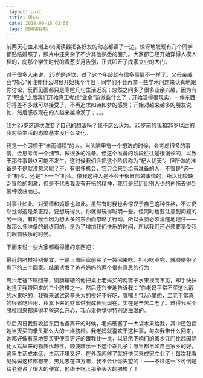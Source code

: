 ```yaml
---
 layout: post
 title: 周记7
 date: 2018-09-15 03:56
 tags: 旧博客存档
---
```

前两天心血来潮上qq阅读器把各好友的动态都读了一边，惊讶地发现有几个同学都贴结婚照了，照片中还夹杂了不少其他熟悉的面孔。大家都已经开始穿得人模人样的，向那个学生时代的青葱岁月告别，正式叩开了成家立业的大门。

对于很多人来说，25岁是道坎，过了这个年龄就有很多事情不一样了。父母亲戚会“热心”关注你什么时候开始找个伴侣；同学们不会再拿一些学术问题来认真地跟你讨论，反而见面都只是寒暄几句生活近况；忽然之间多了很多业余兴趣，因为有了“职业”之后我们开始真正考虑“业余”该做些什么了；开始活得很现实，一件东西好得差不多就可以接受了，不再追求如诗如梦的感觉；开始对越来越多的朋友说忙，然后感叹现在的人越来越冷漠了；。。。

我为25岁这道坎改变了自己的想法吗？我不这么认为。25岁前的我和25岁以后的我对待生活的态度基本没什么变化。

我是一个习惯于“未雨绸缪”的人。当头脑里有一个想法的时候，会考虑很多的事情，会思考每一个细节，做很多的准备。但这个准备的阶段往往是很漫长的，以致于那件事最终可能不发生，这时候我们会把这个阶段称为“杞人忧天”。但所做的准备是不是就没意义呢？不，有很多机会，它只会来到给有准备的人，不管是“这一个”机会，还是“下一个”机会。像我这种人是不会干很冒险的事情的，所以比较缺乏冒险的刺激，但是不代表我没有开拓的精神，我只是经历比别人少的创伤去得到某种收获而已。

对事业如此，对爱情和婚姻也如此。虽然有时我也会惊叹于自己这种性格，不过仍然觉得这是条正路。要想玩得久，你就得玩得聪明一些。但同时也要注意到问题的另一面，有时候会因为想太多的东西而忽略了行动，所以头脑必须清醒地记住——做那么多准备的最终目的，是为了增加我们快乐的时间，所以我们还必须要享受我们眼前快乐的时光。

下面来说一些大家都看得懂的东西吧：

最近的脐橙特别便宜，于是上周回家前买了一袋回来吃，担心吃不完，就顺便带了剩下的三个回家。结果诱发了爸爸妈妈的两个很有意思的行为：

周六老爸下班回来，饥肠辘辘的他把桌上老妈买的两篮子水果视而不见，却手快快地抢了我带回来的三个脐橙之一。然后还兴奋地告诉我：“你老妈平常不买这么靓的水果吃的，我得来试试这拳头大的橙好不好吃，嘿嘿！”我心里想，二老平常真的很省吃俭用，积累下来的财富供我成长到现在，实在是辛苦二老了。难得我买个脐橙回来都逗得老爸这么开心，我心里也觉得特别甜滋滋的。

然后周日我要收拾东西准备离开的时候，老妈硬塞了一大袋水果给我，其中还包括她当天买的拳头那么大的一堆脐橙。我老妈就喜欢干这种事，每次我带什么回来，她都好像有意地要买更便宜更好的跟我比一比，以显示下咱们的家乡江门比起国际化大笃屎来的物质优越性，顺便暗示一下这个乖儿子：哪里都不如自己家乡的好，这里生活成本低，生活环境又好，在外面闯够了就好快回来成家立业了！每次我看见妈妈这样都想笑，男儿志在四方嘛，我不会让你失望的！——不过这一下可倒是给老爸占了很大的便宜，他终于吃上那拳头大的脐橙了！

